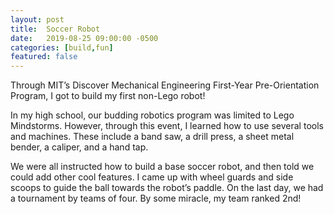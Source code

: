 ```yaml
---
layout: post
title:  Soccer Robot
date:   2019-08-25 09:00:00 -0500
categories: [build,fun]
featured: false
---
```


Through MIT’s Discover Mechanical Engineering First-Year Pre-Orientation Program, I got to build my first non-Lego robot!

In my high school, our budding robotics program was limited to Lego Mindstorms. However, through this event, I learned how to use several tools and machines. These include a band saw, a drill press, a sheet metal bender, a caliper, and a hand tap.

We were all instructed how to build a base soccer robot, and then told we could add other cool features. I came up with wheel guards and side scoops to guide the ball towards the robot’s paddle. On the last day, we had a tournament by teams of four. By some miracle, my team ranked 2nd!